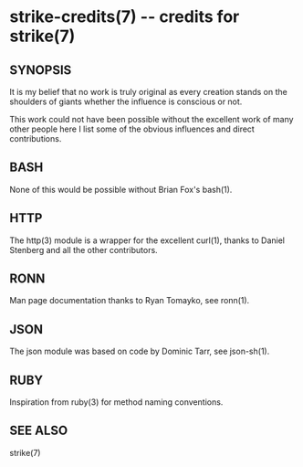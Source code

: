 strike-credits(7) -- credits for strike(7)
=============================================

## SYNOPSIS

It is my belief that no work is truly original as every creation stands on the shoulders of giants whether the influence is conscious or not.

This work could not have been possible without the excellent work of many other people here I list some of the obvious influences and direct contributions.

## BASH

None of this would be possible without Brian Fox's bash(1).

## HTTP

The http(3) module is a wrapper for the excellent curl(1), thanks to Daniel Stenberg and all the other contributors.

## RONN

Man page documentation thanks to Ryan Tomayko, see ronn(1).

## JSON

The json module was based on code by Dominic Tarr, see json-sh(1).

## RUBY

Inspiration from ruby(3) for method naming conventions.

## SEE ALSO

strike(7)


[SYNOPSIS]: #SYNOPSIS "SYNOPSIS"
[BASH]: #BASH "BASH"
[HTTP]: #HTTP "HTTP"
[RONN]: #RONN "RONN"
[JSON]: #JSON "JSON"
[RUBY]: #RUBY "RUBY"
[SEE ALSO]: #SEE-ALSO "SEE ALSO"


[strike(1)]: strike.1.html
[boilerplate(3)]: boilerplate.3.html
[require(3)]: require.3.html
[method(3)]: method.3.html
[http(3)]: http.3.html
[bake(1)]: bake.1.html
[rest(1)]: rest.1.html
[git(1)]: http://git-scm.com/
[bash(1)]: http://man.cx/bash(1)
[curl(1)]: http://man.cx/curl(1)
[echo(1)]: http://man.cx/echo(1)
[tee(1)]: http://man.cx/tee(1)
[ronn(1)]: https://github.com/rtomayko/ronn
[github(7)]: http://github.com/
[json-sh(1)]: https://github.com/dominictarr/JSON.sh
[npm(1)]: http://npmjs.org
[ruby(3)]: http://www.ruby-lang.org/
[rake(1)]: http://rake.rubyforge.org/
[semver(7)]: http://semver.org/
[printf(1)]: http://man.cx/printf(1)
[source(1)]: http://man.cx/source(1)
[array(3)]: array.3.html
[console(3)]: console.3.html
[delegate(3)]: delegate.3.html
[executable(3)]: executable.3.html
[globals-api(3)]: globals-api.3.html
[help(7)]: help.7.html
[json(3)]: json.3.html
[semver(3)]: semver.3.html
[strike-credits(7)]: strike-credits.7.html
[strike-tree(7)]: strike-tree.7.html
[strike(7)]: strike.7.html
[task-clean(7)]: task-clean.7.html
[task-doc(7)]: task-doc.7.html
[task-list(7)]: task-list.7.html
[task-rake(7)]: task-rake.7.html
[task-test(7)]: task-test.7.html
